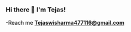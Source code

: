 ### Hi there 👋 I'm Tejas!

  -Reach me **Tejaswisharma477116@gmail.com**
<!--
**tejas09012002/tejas09012002** is a ✨ _special_ ✨ repository because its `README.md` (this file) appears on your GitHub profile.

###Connect With me: 

Here are some ideas to get you started:

- 🔭 I’m currently working on ...
- 🌱 I’m currently learning ...
- 👯 I’m looking to collaborate on ...
- 🤔 I’m looking for help with ...
- 💬 Ask me about ...
- 📫 How to reach me: ...
- 😄 Pronouns: ...
- ⚡ Fun fact: ...
-->
